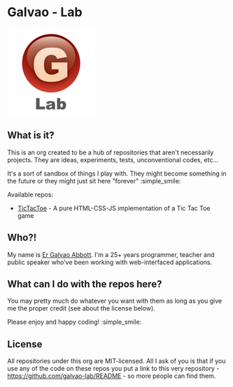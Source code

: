 # Galvao - Lab
<img src="/img/logo.png" width="200">

## What is it?

This is an org created to be a hub of repositories that aren't necessarily projects. They are ideas, experiments, tests, unconventional codes, etc... 

It's a sort of sandbox of things I play with. They might become something in the future or they might just sit here "forever" :simple_smile:

Available repos:

* [TicTacToe](https://github.com/galvao-lab/tictactoe) - A pure HTML-CSS-JS implementation of a Tic Tac Toe game

## Who?!

My name is [Er Galvao Abbott](https://www.galvao.eti.br). I'm a 25+ years programmer, teacher and public speaker who've been working with web-interfaced applications.

## What can I do with the repos here?

You may pretty much do whatever you want with them as long as you give me the proper credit (see about the license below).

Please enjoy and happy coding! :simple_smile:

## License

All repositories under this org are MIT-licensed. All I ask of you is that if you use any of the code on these repos you put a link to this very repository - https://github.com/galvao-lab/README -  so more people can find them.